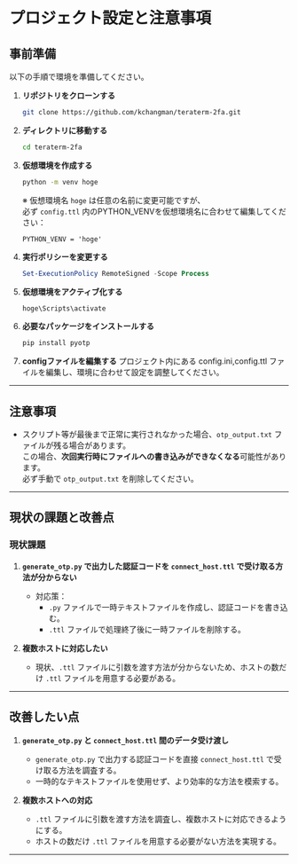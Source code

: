 # プロジェクト設定と注意事項

## 事前準備

以下の手順で環境を準備してください。
1. **リポジトリをクローンする**
   ```bash
   git clone https://github.com/kchangman/teraterm-2fa.git

2. **ディレクトリに移動する**
      ```bash
   cd teraterm-2fa

3. **仮想環境を作成する**
   ```bash
   python -m venv hoge
   ```
   ※ 仮想環境名 `hoge` は任意の名前に変更可能ですが、  
   必ず `config.ttl` 内のPYTHON_VENVを仮想環境名に合わせて編集してください：
   ```plain
   PYTHON_VENV = 'hoge'
   ```

4. **実行ポリシーを変更する**
   ```powershell
   Set-ExecutionPolicy RemoteSigned -Scope Process
   ```

5. **仮想環境をアクティブ化する**
   ```powershell
   hoge\Scripts\activate
   ```

6. **必要なパッケージをインストールする**
   ```bash
   pip install pyotp
   ```

7. **configファイルを編集する**
   プロジェクト内にある config.ini,config.ttl  ファイルを編集し、環境に合わせて設定を調整してください。
---

## 注意事項

- スクリプト等が最後まで正常に実行されなかった場合、`otp_output.txt` ファイルが残る場合があります。
<br>この場合、**次回実行時にファイルへの書き込みができなくなる**可能性があります。
<br>必ず手動で `otp_output.txt` を削除してください。

---

## 現状の課題と改善点

### 現状課題

1. **`generate_otp.py` で出力した認証コードを `connect_host.ttl` で受け取る方法が分からない**
   - 対応策：
     - `.py` ファイルで一時テキストファイルを作成し、認証コードを書き込む。
     - `.ttl` ファイルで処理終了後に一時ファイルを削除する。

2. **複数ホストに対応したい**
   - 現状、`.ttl` ファイルに引数を渡す方法が分からないため、ホストの数だけ `.ttl` ファイルを用意する必要がある。

---

## 改善したい点

1. **`generate_otp.py` と `connect_host.ttl` 間のデータ受け渡し**
   - `generate_otp.py` で出力する認証コードを直接 `connect_host.ttl` で受け取る方法を調査する。
   - 一時的なテキストファイルを使用せず、より効率的な方法を模索する。

2. **複数ホストへの対応**
   - `.ttl` ファイルに引数を渡す方法を調査し、複数ホストに対応できるようにする。
   - ホストの数だけ `.ttl` ファイルを用意する必要がない方法を実現する。

---
